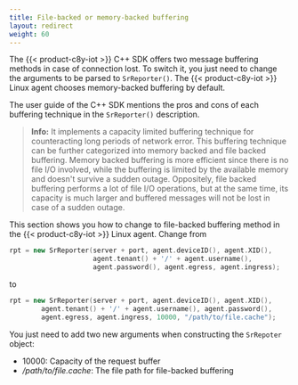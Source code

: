 ```yaml
---
title: File-backed or memory-backed buffering
layout: redirect
weight: 60
---
```


The {{< product-c8y-iot >}} C++ SDK offers two message buffering methods in case of connection lost. To switch it, you just need to change the arguments to be parsed to `SrReporter()`. The {{< product-c8y-iot >}} Linux agent chooses memory-backed buffering by default.

The user guide of the  C++ SDK mentions the pros and cons of each buffering technique in the `SrReporter()` description.

  >**Info:** It implements a capacity limited buffering technique for counteracting long periods of network error. This buffering technique can be further categorized into memory backed and file backed buffering. Memory backed buffering is more efficient since there is no file I/O involved, while the buffering is limited by the available memory and doesn't survive a sudden outage. Oppositely, file backed buffering performs a lot of file I/O operations, but at the same time, its capacity is much larger and buffered messages will not be lost in case of a sudden outage.

This section shows you how to change to file-backed buffering method in the {{< product-c8y-iot >}} Linux agent. Change from

```cpp
rpt = new SrReporter(server + port, agent.deviceID(), agent.XID(),
                     agent.tenant() + '/' + agent.username(),
                     agent.password(), agent.egress, agent.ingress);
```

to

```cpp
rpt = new SrReporter(server + port, agent.deviceID(), agent.XID(),
        agent.tenant() + '/' + agent.username(), agent.password(),
        agent.egress, agent.ingress, 10000, "/path/to/file.cache");
```

You just need to add two new arguments when constructing the `SrRepoter` object:
- 10000: Capacity of the request buffer
- _/path/to/file.cache_: The file path for file-backed buffering
